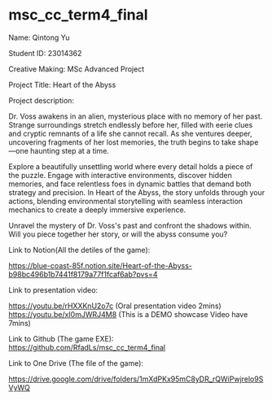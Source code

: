 # msc_cc_term4_final
 
Name: Qintong Yu

Student ID: 23014362

Creative Making: MSc Advanced Project

Project Title: Heart of the Abyss

Project description:

Dr. Voss awakens in an alien, mysterious place with no memory of her past. Strange surroundings stretch endlessly before her, filled with eerie clues and cryptic remnants of a life she cannot recall. As she ventures deeper, uncovering fragments of her lost memories, the truth begins to take shape—one haunting step at a time.

Explore a beautifully unsettling world where every detail holds a piece of the puzzle. Engage with interactive environments, discover hidden memories, and face relentless foes in dynamic battles that demand both strategy and precision. In Heart of the Abyss, the story unfolds through your actions, blending environmental storytelling with seamless interaction mechanics to create a deeply immersive experience.

Unravel the mystery of Dr. Voss's past and confront the shadows within. Will you piece together her story, or will the abyss consume you?

Link to Notion(All the detiles of the game):

https://blue-coast-85f.notion.site/Heart-of-the-Abyss-b98bc496b1b7441f8179a77f1fcaf6ab?pvs=4

Link to presentation video:

https://youtu.be/rHXXKnU2o7c (Oral presentation video 2mins)
https://youtu.be/xI0mJWRJ4M8 (This is a DEMO showcase Video have 7mins)

Link to Github (The game EXE): https://github.com/RfadLs/msc_cc_term4_final

Link to One Drive (The file of the game):

https://drive.google.com/drive/folders/1mXdPKx95mC8yDR_rQWiPwjrelo9SVyWQ
